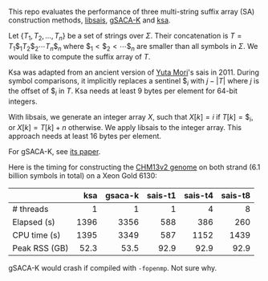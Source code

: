 This repo evaluates the performance of three multi-string suffix array (SA)
construction methods, [libsais][libsais], [gSACA-K][gsacak] and [ksa].

Let $`\{T_1,T_2,\ldots,T_n\}`$ be a set of strings over $\Sigma$. Their
concatenation is $`T=T_1\$_1T_2\$_2\cdots T_n\$_n`$ where
$`\$_1<\$_2<\cdots\$_n`$ are smaller than all symbols in $\Sigma$.
We would like to compute the suffix array of $T$.

Ksa was adapted from an ancient version of [Yuta Mori][mori]'s sais in 2011. During
symbol comparisons, it implicitly replaces a sentinel $`\$_i`$ with
$`j-|T|`$ where $j$ is the offset of $`\$_i`$ in $T$. Ksa needs at least 9
bytes per element for 64-bit integers.

With libsais, we generate an integer array $`X`$, such that $`X[k]=i`$
if $`T[k]=\$_i`$, or $`X[k]=T[k]+n`$ otherwise. We apply libsais to the integer
array. This approach needs at least 16 bytes per element.

For gSACA-K, see [its paper][gsacak-paper].

Here is the timing for constructing the [CHM13v2 genome][chm13] on both strand (6.1
billion symbols in total) on a Xeon Gold 6130:

|             | ksa|gsaca-k|sais-t1|sais-t4|sais-t8|
|:------------|---:|------:|------:|------:|------:|
|# threads    |   1|      1|      1|      4|      8|
|Elapsed (s)  |1396|   3356|    588|    386|    260|
|CPU time (s) |1395|   3349|    587|   1152|   1439|
|Peak RSS (GB)|52.3|   53.5|   92.9|   92.9|   92.9|

gSACA-K would crash if compiled with `-fopenmp`. Not sure why.

[libsais]: https://github.com/IlyaGrebnov/libsais
[chm13]: https://s3-us-west-2.amazonaws.com/human-pangenomics/index.html?prefix=T2T/CHM13/assemblies/analysis_set/
[mori]: https://github.com/y-256
[gsacak]: https://github.com/felipelouza/gsa-is
[gsacak-paper]: https://www.sciencedirect.com/science/article/pii/S0304397517302621
[ksa]: https://github.com/lh3/fermi/blob/master/ksa.c
